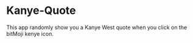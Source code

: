 # Kanye-Quote
This app randomly show you a Kanye West quote when you click on the bitMoji kenye icon.
